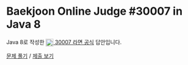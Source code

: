 # Baekjoon Online Judge #30007 in Java 8
Java 8로 작성한 [<img src="https://static.solved.ac/tier_small/1.svg" height="20" align="center">
30007 라면 공식](https://www.acmicpc.net/problem/30007) 답안입니다.

[문제 풀기](https://www.acmicpc.net/problem/30007) /
[제출 보기](https://www.acmicpc.net/source/87211197)
